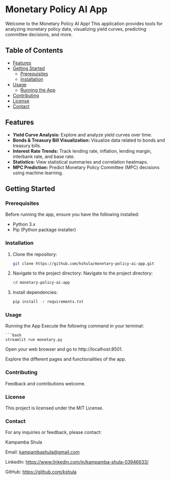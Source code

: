# Monetary Policy AI App

Welcome to the Monetary Policy AI App! This application provides tools for analyzing monetary policy data, visualizing yield curves, predicting committee decisions, and more.

## Table of Contents

- [Features](#features)
- [Getting Started](#getting-started)
  - [Prerequisites](#prerequisites)
  - [Installation](#installation)
- [Usage](#usage)
  - [Running the App](#running-the-app)
- [Contributing](#contributing)
- [License](#license)
- [Contact](#contact)

## Features

- **Yield Curve Analysis:** Explore and analyze yield curves over time.
- **Bonds & Treasury Bill Visualization:** Visualize data related to bonds and treasury bills.
- **Interest Rate Trends:** Track lending rate, inflation, lending margin, interbank rate, and base rate.
- **Statistics:** View statistical summaries and correlation heatmaps.
- **MPC Prediction:** Predict Monetary Policy Committee (MPC) decisions using machine learning.

## Getting Started

### Prerequisites

Before running the app, ensure you have the following installed:

- Python 3.x
- Pip (Python package installer)

### Installation

1. Clone the repository:

   ```bash
   git clone https://github.com/kshula/monetary-policy-ai-app.git

2. Navigate to the project directory:
Navigate to the project directory:

    ```bash
    cd monetary-policy-ai-app
    

3. Install dependencies:

    ```bash
    pip install -r requirements.txt
    

### Usage
Running the App
Execute the following command in your terminal:

    ```bash
    streamlit run monetary.py
    

Open your web browser and go to http://localhost:8501.

Explore the different pages and functionalities of the app.

### Contributing
Feedback and contributions welcome.

### License
This project is licensed under the MIT License.

### Contact
For any inquiries or feedback, please contact:

Kampamba Shula

Email: kampambashula@gmail.com

LinkedIn: https://www.linkedin.com/in/kampamba-shula-03946633/

GitHub: https://github.com/kshula